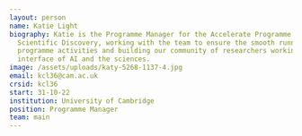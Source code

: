 ```yaml
---
layout: person
name: Katie Light
biography: Katie is the Programme Manager for the Accelerate Programme for
  Scientific Discovery, working with the team to ensure the smooth running of
  programme activities and building our community of researchers working at the
  interface of AI and the sciences.
image: /assets/uploads/katy-5268-1137-4.jpg
email: kcl36@cam.ac.uk
crsid: kcl36
start: 31-10-22
institution: University of Cambridge
position: Programme Manager
team: main
---
```

